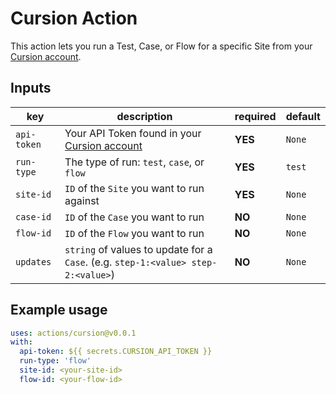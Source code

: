 # Cursion Action

This action lets you run a Test, Case, or Flow for a specific Site from your [Cursion account](https://cursion.dev/account).


## Inputs

| key | description | required | default | 
| --- | --- | --- | --- |
| `api-token` | Your API Token found in your [Cursion account](https://cursion.dev/account) | **YES** | `None` |
| `run-type` | The type of run: `test`, `case`, or `flow` | **YES** | `test` |
| `site-id` | `ID` of the `Site` you want to run against | **YES** | `None` |
| `case-id` | `ID` of the `Case` you want to run | **NO** | `None` |
| `flow-id` | `ID` of the `Flow` you want to run | **NO** | `None` |
| `updates` | `string` of values to update for a `Case`. (e.g. `step-1:<value> step-2:<value>`)| **NO** | `None` |

## Example usage

``` yml
uses: actions/cursion@v0.0.1
with:
  api-token: ${{ secrets.CURSION_API_TOKEN }}
  run-type: 'flow'
  site-id: <your-site-id>
  flow-id: <your-flow-id>
```